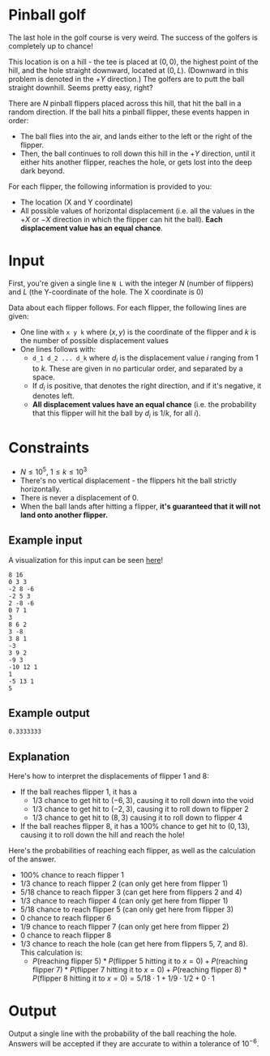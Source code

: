 # Pinball golf
The last hole in the golf course is very weird. The success of the golfers is completely up to chance!

This location is on a hill - the tee is placed at $(0,0)$, the highest point of the hill, and the hole straight downward, located at $(0, L)$. (Downward in this problem is denoted in the $+Y$ direction.) The golfers are to putt the ball straight downhill. Seems pretty easy, right?

There are $N$ pinball flippers placed across this hill, that hit the ball in a random direction. If the ball hits a pinball flipper, these events happen in order:
- The ball flies into the air, and lands either to the left or the right of the flipper.
- Then, the ball continues to roll down this hill in the $+Y$ direction, until it either hits another flipper, reaches the hole, or gets lost into the deep dark beyond.

For each flipper, the following information is provided to you:
- The location (X and Y coordinate)
- All possible values of horizontal displacement (i.e. all the values in the $+X$ or $-X$ direction in which the flipper can hit the ball). **Each displacement value has an equal chance**.

# Input
First, you're given a single line `N L` with the integer $N$ (number of flippers) and $L$ (the Y-coordinate of the hole. The X coordinate is 0)

Data about each flipper follows. For each flipper, the following lines are given:
- One line with `x y k` where $(x, y)$ is the coordinate of the flipper and $k$ is the number of possible displacement values
- One lines follows with:
    - `d_1 d_2 ... d_k` where $d_i$ is the displacement value $i$ ranging from 1 to $k$. These are given in no particular order, and separated by a space.
    - If $d_i$ is positive, that denotes the right direction, and if it's negative, it denotes left. 
    - **All displacement values have an equal chance** (i.e. the probability that this flipper will hit the ball by $d_i$ is $1/k$, for all $i$).

# Constraints
- $N \leq 10^5$, $1 \leq k \leq 10^3$
- There's no vertical displacement - the flippers hit the ball strictly horizontally.
- There is never a displacement of 0.
- When the ball lands after hitting a flipper, **it's guaranteed that it will not land onto another flipper.**

## Example input
A visualization for this input can be seen [here](https://i.imgur.com/vhJkJyd.png)!
```
8 16
0 3 3
-2 8 -6
-2 5 3
2 -8 -6
0 7 1
3
8 6 2
3 -8
3 8 1
-3
3 9 2
-9 3
-10 12 1
1
-5 13 1
5
```
## Example output
```
0.3333333
```
## Explanation
Here's how to interpret the displacements of flipper 1 and 8:
- If the ball reaches flipper 1, it has a 
    - $1/3$ chance to get hit to $(-6, 3)$, causing it to roll down into the void
    - $1/3$ chance to get hit to $(-2, 3)$, causing it to roll down to flipper 2
    - $1/3$ chance to get hit to $(8, 3)$ causing it to roll down to flipper 4
- If the ball reaches flipper 8, it has a 100% chance to get hit to $(0, 13)$, causing it to roll down the hill and reach the hole!

Here's the probabilities of reaching each flipper, as well as the calculation of the answer.
- 100% chance to reach flipper 1
- $1/3$ chance to reach flipper 2 (can only get here from flipper 1)
- $5/18$ chance to reach flipper 3 (can get here from flippers 2 and 4)
- $1/3$ chance to reach flipper 4 (can only get here from flipper 1)
- $5/18$ chance to reach flipper 5 (can only get here from flipper 3)
- 0 chance to reach flipper 6
- $1/9$ chance to reach flipper 7 (can only get here from flipper 2)
- 0 chance to reach flipper 8
- $1/3$ chance to reach the hole (can get here from flippers 5, 7, and 8). This calculation is: 
    - $P(\text{reaching flipper 5}) * P(\text{flipper 5 hitting it to }x=0) + P(\text{reaching flipper 7}) * P(\text{flipper 7 hitting it to }x=0) + P(\text{reaching flipper 8}) * P(\text{flipper 8 hitting it to }x=0) = 5/18 \cdot 1 + 1/9 \cdot 1/2 + 0 \cdot 1$

# Output
Output a single line with the probability of the ball reaching the hole. Answers will be accepted if they are accurate to within a tolerance of $10^{-6}$.
